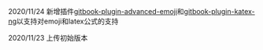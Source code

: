 2020/11/24	新增插件[gitbook-plugin-advanced-emoji](https://github.com/codeclou/gitbook-plugin-advanced-emoji)和[gitbook-plugin-katex-ng](https://github.com/vowstar/gitbook-plugin-katex-ng)以支持对emoji和latex公式的支持

2020/11/23	上传初始版本